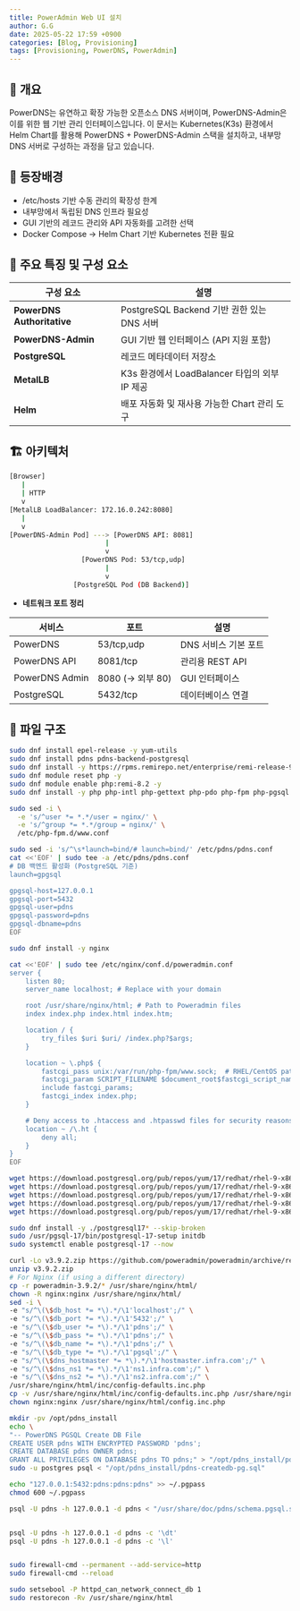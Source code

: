 ```yaml
---
title: PowerAdmin Web UI 설치
author: G.G
date: 2025-05-22 17:59 +0900
categories: [Blog, Provisioning]
tags: [Provisioning, PowerDNS, PowerAdmin]
---
```


## 📘 개요
PowerDNS는 유연하고 확장 가능한 오픈소스 DNS 서버이며, PowerDNS-Admin은 이를 위한 웹 기반 관리 인터페이스입니다.
이 문서는 Kubernetes(K3s) 환경에서 Helm Chart를 활용해 PowerDNS + PowerDNS-Admin 스택을 설치하고,
내부망 DNS 서버로 구성하는 과정을 담고 있습니다.

## 🧭 등장배경
- /etc/hosts 기반 수동 관리의 확장성 한계
- 내부망에서 독립된 DNS 인프라 필요성
- GUI 기반의 레코드 관리와 API 자동화를 고려한 선택
- Docker Compose → Helm Chart 기반 Kubernetes 전환 필요

## 🧩 주요 특징 및 구성 요소

| 구성 요소                      | 설명                                 |
| -------------------------- | ---------------------------------- |
| **PowerDNS Authoritative** | PostgreSQL Backend 기반 권한 있는 DNS 서버 |
| **PowerDNS-Admin**         | GUI 기반 웹 인터페이스 (API 지원 포함)         |
| **PostgreSQL**             | 레코드 메타데이터 저장소                      |
| **MetalLB**                | K3s 환경에서 LoadBalancer 타입의 외부 IP 제공 |
| **Helm**                   | 배포 자동화 및 재사용 가능한 Chart 관리 도구       |

## 🏗️ 아키텍처

```bash
[Browser]
   |
   | HTTP
   v
[MetalLB LoadBalancer: 172.16.0.242:8080]
   |
   v
[PowerDNS-Admin Pod] ---> [PowerDNS API: 8081]
                        |
                        v
                  [PowerDNS Pod: 53/tcp,udp]
                        |
                        v
                [PostgreSQL Pod (DB Backend)]
```

- **네트워크 포트 정리**

| 서비스            | 포트             | 설명            |
| -------------- | -------------- | ------------- |
| PowerDNS       | 53/tcp,udp     | DNS 서비스 기본 포트 |
| PowerDNS API   | 8081/tcp       | 관리용 REST API  |
| PowerDNS Admin | 8080 (→ 외부 80) | GUI 인터페이스     |
| PostgreSQL     | 5432/tcp       | 데이터베이스 연결     |

## 📁 파일 구조

```bash
sudo dnf install epel-release -y yum-utils
sudo dnf install pdns pdns-backend-postgresql
sudo dnf install -y https://rpms.remirepo.net/enterprise/remi-release-9.rpm
sudo dnf module reset php -y
sudo dnf module enable php:remi-8.2 -y
sudo dnf install -y php php-intl php-gettext php-pdo php-fpm php-pgsql

sudo sed -i \
  -e 's/^user *= *.*/user = nginx/' \
  -e 's/^group *= *.*/group = nginx/' \
  /etc/php-fpm.d/www.conf

sudo sed -i 's/^\s*launch=bind/# launch=bind/' /etc/pdns/pdns.conf
cat <<'EOF' | sudo tee -a /etc/pdns/pdns.conf
# DB 백엔드 활성화 (PostgreSQL 기준)
launch=gpgsql

gpgsql-host=127.0.0.1
gpgsql-port=5432
gpgsql-user=pdns
gpgsql-password=pdns
gpgsql-dbname=pdns
EOF

sudo dnf install -y nginx

cat <<'EOF' | sudo tee /etc/nginx/conf.d/poweradmin.conf
server {
    listen 80;
    server_name localhost; # Replace with your domain

    root /usr/share/nginx/html; # Path to Poweradmin files
    index index.php index.html index.htm;

    location / {
        try_files $uri $uri/ /index.php?$args;
    }

    location ~ \.php$ {
        fastcgi_pass unix:/var/run/php-fpm/www.sock;  # RHEL/CentOS path
        fastcgi_param SCRIPT_FILENAME $document_root$fastcgi_script_name;
        include fastcgi_params;
        fastcgi_index index.php;
    }

    # Deny access to .htaccess and .htpasswd files for security reasons
    location ~ /\.ht {
        deny all;
    }
}
EOF

wget https://download.postgresql.org/pub/repos/yum/17/redhat/rhel-9-x86_64/postgresql17-17.5-2PGDG.rhel9.x86_64.rpm
wget https://download.postgresql.org/pub/repos/yum/17/redhat/rhel-9-x86_64/postgresql17-libs-17.5-2PGDG.rhel9.x86_64.rpm
wget https://download.postgresql.org/pub/repos/yum/17/redhat/rhel-9-x86_64/postgresql17-server-17.5-2PGDG.rhel9.x86_64.rpm
wget https://download.postgresql.org/pub/repos/yum/17/redhat/rhel-9-x86_64/postgresql17-contrib-17.5-2PGDG.rhel9.x86_64.rpm
wget https://download.postgresql.org/pub/repos/yum/17/redhat/rhel-9-x86_64/postgresql17-devel-17.5-2PGDG.rhel9.x86_64.rpm

sudo dnf install -y ./postgresql17* --skip-broken
sudo /usr/pgsql-17/bin/postgresql-17-setup initdb
sudo systemctl enable postgresql-17 --now

curl -Lo v3.9.2.zip https://github.com/poweradmin/poweradmin/archive/refs/tags/v3.9.2.zip
unzip v3.9.2.zip
# For Nginx (if using a different directory)
cp -r poweradmin-3.9.2/* /usr/share/nginx/html/
chown -R nginx:nginx /usr/share/nginx/html/
sed -i \
-e "s/^\(\$db_host *= *\).*/\1'localhost';/" \
-e "s/^\(\$db_port *= *\).*/\1'5432';/" \
-e "s/^\(\$db_user *= *\).*/\1'pdns';/" \
-e "s/^\(\$db_pass *= *\).*/\1'pdns';/" \
-e "s/^\(\$db_name *= *\).*/\1'pdns';/" \
-e "s/^\(\$db_type *= *\).*/\1'pgsql';/" \
-e "s/^\(\$dns_hostmaster *= *\).*/\1'hostmaster.infra.com';/" \
-e "s/^\(\$dns_ns1 *= *\).*/\1'ns1.infra.com';/" \
-e "s/^\(\$dns_ns2 *= *\).*/\1'ns2.infra.com';/" \
/usr/share/nginx/html/inc/config-defaults.inc.php
cp -v /usr/share/nginx/html/inc/config-defaults.inc.php /usr/share/nginx/html/config.inc.php
chown nginx:nginx /usr/share/nginx/html/config.inc.php

mkdir -pv /opt/pdns_install
echo \
"-- PowerDNS PGSQL Create DB File
CREATE USER pdns WITH ENCRYPTED PASSWORD 'pdns';
CREATE DATABASE pdns OWNER pdns;
GRANT ALL PRIVILEGES ON DATABASE pdns TO pdns;" > "/opt/pdns_install/pdns-createdb-pg.sql"
sudo -u postgres psql < "/opt/pdns_install/pdns-createdb-pg.sql"

echo "127.0.0.1:5432:pdns:pdns:pdns" >> ~/.pgpass
chmod 600 ~/.pgpass

psql -U pdns -h 127.0.0.1 -d pdns < "/usr/share/doc/pdns/schema.pgsql.sql"


psql -U pdns -h 127.0.0.1 -d pdns -c '\dt'
psql -U pdns -h 127.0.0.1 -d pdns -c '\l'


sudo firewall-cmd --permanent --add-service=http
sudo firewall-cmd --reload

sudo setsebool -P httpd_can_network_connect_db 1
sudo restorecon -Rv /usr/share/nginx/html
```

